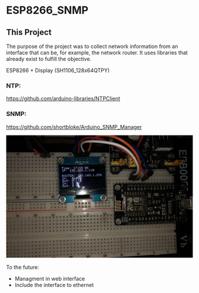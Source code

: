 # ESP8266_SNMP

## This Project 
The purpose of the project was to collect network information from an interface that can be, for example, the network router.
It uses libraries that already exist to fulfill the objective.

ESP8266 + Display (SH1106_128x64QTPY)

### NTP:
https://github.com/arduino-libraries/NTPClient
### SNMP:
https://github.com/shortbloke/Arduino_SNMP_Manager

![Info](https://raw.githubusercontent.com/felipeschirmann/ESP_8266_SNMP/main/img/ESP_AND_SH1106_128x64QTPY.jpg)

To the future:
- Managment in web interface
- Include the interface to ethernet
